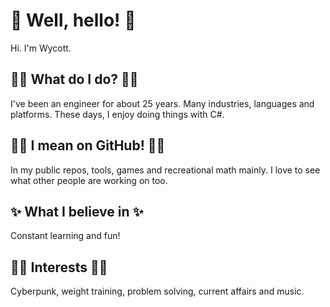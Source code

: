 # 👋 Well, hello! 👋

Hi. I'm Wycott. 

## 🤷‍♂️ What do I do? 🤷‍♂️

I've been an engineer for about 25 years. Many industries, languages and platforms. These days, I enjoy doing things with C#.

## 👨‍💻 I mean on GitHub! 👨‍💻

In my public repos, tools, games and recreational math mainly. I love to see what other people are working on too.

## ✨ What I believe in ✨

Constant learning and fun!

## 🏋️‍♂️ Interests 🏋️‍♂️

Cyberpunk, weight training, problem solving, current affairs and music.
